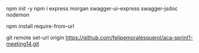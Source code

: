 npm init -y
npm i express morgan swagger-ui-express swagger-jsdoc nodemon

npm install require-from-url

git remote set-url origin https://github.com/felipemoralesquerol/aca-sprint1-meeting14.git



